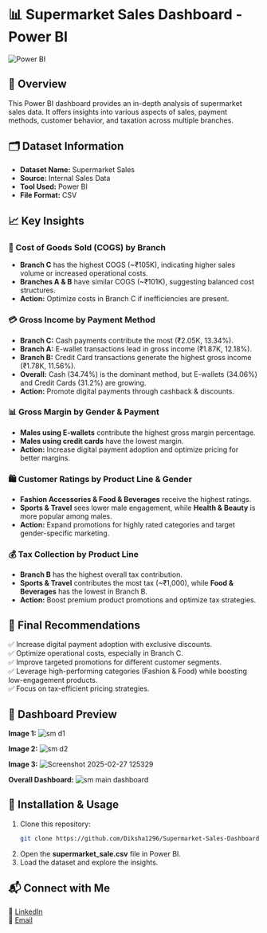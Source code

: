 # 📊 Supermarket Sales Dashboard - Power BI

![Power BI](https://img.shields.io/badge/PowerBI-Dashboard-yellow?style=for-the-badge&logo=powerbi)  

## 📌 Overview
This Power BI dashboard provides an in-depth analysis of supermarket sales data. It offers insights into various aspects of sales, payment methods, customer behavior, and taxation across multiple branches.

## 🗂️ Dataset Information
- **Dataset Name:** Supermarket Sales
- **Source:** Internal Sales Data
- **Tool Used:** Power BI
- **File Format:** CSV

## 📈 Key Insights

### 🔹 Cost of Goods Sold (COGS) by Branch
- **Branch C** has the highest COGS (~₹105K), indicating higher sales volume or increased operational costs.
- **Branches A & B** have similar COGS (~₹101K), suggesting balanced cost structures.
- **Action:** Optimize costs in Branch C if inefficiencies are present.

### 💳 Gross Income by Payment Method
- **Branch C:** Cash payments contribute the most (₹2.05K, 13.34%).
- **Branch A:** E-wallet transactions lead in gross income (₹1.87K, 12.18%).
- **Branch B:** Credit Card transactions generate the highest gross income (₹1.78K, 11.56%).
- **Overall:** Cash (34.74%) is the dominant method, but E-wallets (34.06%) and Credit Cards (31.2%) are growing.
- **Action:** Promote digital payments through cashback & discounts.

### 📊 Gross Margin by Gender & Payment
- **Males using E-wallets** contribute the highest gross margin percentage.
- **Males using credit cards** have the lowest margin.
- **Action:** Increase digital payment adoption and optimize pricing for better margins.

### 🛍️ Customer Ratings by Product Line & Gender
- **Fashion Accessories & Food & Beverages** receive the highest ratings.
- **Sports & Travel** sees lower male engagement, while **Health & Beauty** is more popular among males.
- **Action:** Expand promotions for highly rated categories and target gender-specific marketing.

### 💰 Tax Collection by Product Line
- **Branch B** has the highest overall tax contribution.
- **Sports & Travel** contributes the most tax (~₹1,000), while **Food & Beverages** has the lowest in Branch B.
- **Action:** Boost premium product promotions and optimize tax strategies.

## 🚀 Final Recommendations
✅ Increase digital payment adoption with exclusive discounts.  
✅ Optimize operational costs, especially in Branch C.  
✅ Improve targeted promotions for different customer segments.  
✅ Leverage high-performing categories (Fashion & Food) while boosting low-engagement products.  
✅ Focus on tax-efficient pricing strategies.  

## 📸 Dashboard Preview
**Image 1:**
![sm d1](https://github.com/user-attachments/assets/ffe33cac-502d-4d29-89de-b3f1241ba292)

**Image 2:**
![sm d2](https://github.com/user-attachments/assets/e69b245f-5e99-4993-9fad-107d4d2c1c6d)

**Image 3:**
![Screenshot 2025-02-27 125329](https://github.com/user-attachments/assets/16277958-25d0-4418-bb81-a4a65fa1d5cb)

**Overall Dashboard:**
![sm main dashboard](https://github.com/user-attachments/assets/441d7cc7-15cd-459e-a6af-63e733f17754)



## 🔧 Installation & Usage
1. Clone this repository:
   ```sh
   git clone https://github.com/Diksha1296/Supermarket-Sales-Dashboard-PowerBI
   ```
2. Open the **supermarket_sale.csv** file in Power BI.
3. Load the dataset and explore the insights.

## 📬 Connect with Me
💼 [LinkedIn](https://www.linkedin.com/in/diksha-saini-2bb905244)  
📧 [Email](dishu.saini2352@gmail.com)  
